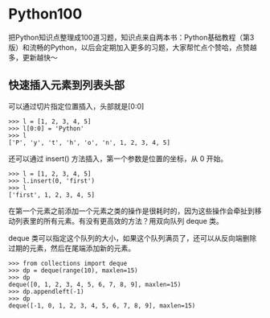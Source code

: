# Python100
把Python知识点整理成100道习题，知识点来自两本书：Python基础教程（第3版）和流畅的Python，以后会定期加入更多的习题，大家帮忙点个赞哈，点赞越多，更新越快～


## 快速插入元素到列表头部

可以通过切片指定位置插入，头部就是[0:0]

```
>>> l = [1, 2, 3, 4, 5]
>>> l[0:0] = 'Python'
>>> l
['P', 'y', 't', 'h', 'o', 'n', 1, 2, 3, 4, 5]
```
还可以通过 insert() 方法插入，第一个参数是位置的坐标，从 0 开始。

```
>>> l = [1, 2, 3, 4, 5]
>>> l.insert(0, 'first')
>>> l
['first', 1, 2, 3, 4, 5]
```

在第一个元素之前添加一个元素之类的操作是很耗时的，因为这些操作会牵扯到移动列表里的所有元素。有没有更高效的方法？用双向队列 deque 类。

deque 类可以指定这个队列的大小，如果这个队列满员了，还可以从反向端删除过期的元素，然后在尾端添加新的元素。
 

```
>>> from collections import deque
>>> dp = deque(range(10), maxlen=15)
>>> dp
deque([0, 1, 2, 3, 4, 5, 6, 7, 8, 9], maxlen=15)
>>> dp.appendleft(-1)
>>> dp
deque([-1, 0, 1, 2, 3, 4, 5, 6, 7, 8, 9], maxlen=15)
```